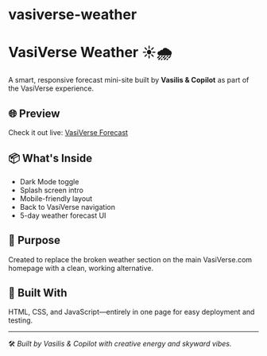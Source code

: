 # vasiverse-weather

# VasiVerse Weather ☀️🌧️

A smart, responsive forecast mini-site built by **Vasilis & Copilot** as part of the VasiVerse experience.

## 🌐 Preview
Check it out live: [VasiVerse Forecast](https://vasilisnikitaras.github.io/vasiverse-weather/)

## 📦 What's Inside
- Dark Mode toggle
- Splash screen intro
- Mobile-friendly layout
- Back to VasiVerse navigation
- 5-day weather forecast UI

## 🎯 Purpose
Created to replace the broken weather section on the main VasiVerse.com homepage with a clean, working alternative.

## 🤝 Built With
HTML, CSS, and JavaScript—entirely in one page for easy deployment and testing.

---

🛠️ *Built by Vasilis & Copilot with creative energy and skyward vibes.*
